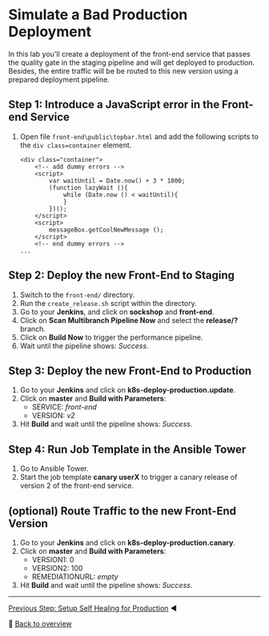 # Simulate a Bad Production Deployment

In this lab you'll create a deployment of the front-end service that passes the quality gate in the staging pipeline and will get deployed to production. Besides, the entire traffic will be be routed to this new version using a prepared deployment pipeline. 

## Step 1: Introduce a JavaScript error in the Front-end Service
1. Open file `front-end\public\topbar.html` and add the following scripts to the `div class=container` element. 

    ```
    <div class="container">
        <!-- add dummy errors -->
        <script>
            var waitUntil = Date.now() + 3 * 1000;
            (function lazyWait (){
                while (Date.now () < waitUntil){
                }        
            })();
        </script>
        <script>
            messageBox.getCoolNewMessage ();
        </script>
        <!-- end dummy errors -->
    ...
    ```

## Step 2: Deploy the new Front-End to Staging
1. Switch to the `front-end/` directory.
1. Run the `create_release.sh` script within the directory.
1. Go to your **Jenkins**, and click on **sockshop** and **front-end**.
1. Click on **Scan Multibranch Pipeline Now** and select the **release/?** branch.
1. Click on **Build Now** to trigger the performance pipeline.
1. Wait until the pipeline shows: *Success*.

## Step 3: Deploy the new Front-End to Production
1. Go to your **Jenkins** and click on **k8s-deploy-production.update**.
1. Click on **master** and **Build with Parameters**:
    * SERVICE: *front-end*
    * VERSION: *v2*
1. Hit **Build** and wait until the pipeline shows: *Success*.

## Step 4: Run Job Template in the Ansible Tower
1. Go to Ansible Tower.
1. Start the job template **canary userX** to trigger a canary release of version 2 of the front-end service.

## (optional) Route Traffic to the new Front-End Version
1. Go to your **Jenkins** and click on **k8s-deploy-production.canary**.
1. Click on **master** and **Build with Parameters**:
    * VERSION1: 0
    * VERSION2: 100
    * REMEDIATIONURL: *empty*
1. Hit **Build** and wait until the pipeline shows: *Success*.

---
[Previous Step: Setup Self Healing for Production](../03_Setup_Self_Healing_for_Production) :arrow_backward:

:arrow_up_small: [Back to overview](../)